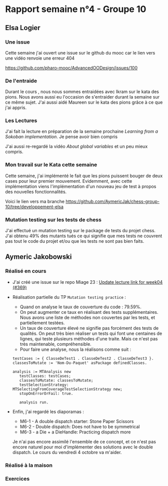 # Rapport semaine n°4 - Groupe 10

## Elsa Logier

### Une issue

Cette semaine j'ai ouvert une issue sur le github du mooc car le lien vers une vidéo renvoie une erreur 404

https://github.com/pharo-mooc/AdvancedOODesign/issues/100


### De l'entraide 

Durant le cours , nous nous sommes entraidées avec Ikram sur le kata des pions. Nous avons aussi eu l'occasion de s'entraider durant la semaine sur ce même sujet.
J'ai aussi aidé Maureen sur le kata des pions grâce à ce que j'ai appris.


### Les Lectures

J'ai fait la lecture en préparation de la semaine prochaine *Learning from a Sokoban implementation*. Je pense avoir bien compris 

J'ai aussi re-regardé la vidéo *About global variables* et un peu mieux compris. 


### Mon travail sur le Kata cette semaine 

Cette semaine, j'ai implémenté le fait que les pions puissent bouger de deux cases pour leur premier mouvement. 
Evidemment, avec cette implémentation viens l'implémentation d'un nouveau jeu de test à propos des nouvelles fonctionnalités.

Voici le lien vers ma branche
https://github.com/AymericJak/chess-group-10/tree/developpement-elsa


### Mutation testing sur les tests de chess

J'ai effectué un mutation testing sur le package de tests du projet chess. J'ai obtenu 49% des mutants tués ce qui signifie que mes tests ne couvrent pas tout le code du projet et/ou que les tests ne sont pas bien faits.


## Aymeric Jakobowski

### Réalisé en cours

- J'ai créé une issue sur le repo Miage 23 : [Update lecture link for week04 (#369)](https://github.com/UnivLille-Meta/Miage23/issues/369)
- Réalisation partielle du TP `Mutation testing practice` :
   - Quand on analyse le taux de couverture du code : 79.59%. 
   - On peut augmenter ce taux en réalisant des tests supplémentaires. Nous avons une liste de méthodes non couvertes par les tests, et partiellement testées.
   - Un taux de couverture élevé ne signifie pas forcément des tests de qualités. On peut très bien réaliser un tests qui font une centaines de lignes, qui teste plusieurs méthodes d'une traite. Mais ce n'est pas très maintenable, compréhensible.
   - Pour faire une analyse, nous la réalisons comme suit :
   ```smalltalk
   testCases := { ClasseDeTest1 . ClasseDeTest2 . ClasseDeTest3 }.
   classesToMutate := 'Nom-Du-Paquet' asPackage definedClasses.

   analysis := MTAnalysis new
      testClasses: testCases;
      classesToMutate: classesToMutate;
      testSelectionStrategy: MTSelectingFromCoverageTestSelectionStrategy new;
      stopOnErrorOrFail: true.

      analysis run.
   ```
- Enfin, j'ai regardé les diaporamas :
  - M6-1 - A double dispatch starter: Stone Paper Scissors
  - M6-2 - Double dispatch: Does not have to be symmetrical
  - M6-3 - a Die + a DieHandle: Practicing dispatch more

   Je n'ai pas encore assimilé l'ensemble de ce concept, et ce n'est pas encore naturel pour moi d'implémenter des solutions avec le double dispatch. Le cours du vendredi 4 octobre va m'aider.

### Réalisé à la maison


### Exercices
